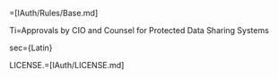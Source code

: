 =[IAuth/Rules/Base.md]

Ti=Approvals by CIO and Counsel for Protected Data Sharing Systems

sec={Latin}

LICENSE.=[IAuth/LICENSE.md]
